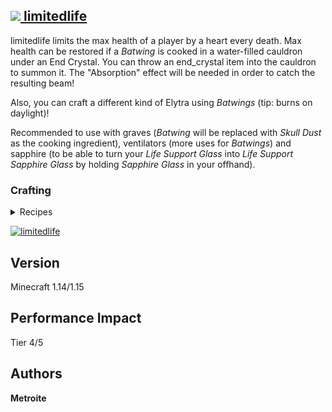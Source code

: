 ## [<img src="https://i.imgur.com/BjfNPDg.gif"> limitedlife](https://download.metroite.de/#/home?url=https://github.com/Metroite/datapacks/tree/master/limitedlife&rootDirectory=false)

limitedlife limits the max health of a player by a heart every death. Max health can be restored if a *Batwing* is cooked in a water-filled cauldron under an End Crystal. You can throw an end_crystal item into the cauldron to summon it. The "Absorption" effect will be needed in order to catch the resulting beam!

Also, you can craft a different kind of Elytra using *Batwings* (tip: burns on daylight)!

Recommended to use with graves (*Batwing* will be replaced with *Skull Dust* as the cooking ingredient), ventilators (more uses for *Batwings*) and sapphire (to be able to turn your *Life Support Glass* into *Life Support Sapphire Glass* by holding *Sapphire Glass* in your offhand).

### Crafting

<details>
<summary>Recipes</summary>
<br>

*M - Phantom Membrane*

*U - Bucket*

*B - Batwing (Bat Spawn Egg)*

**Batwing Suit:** (Recipe Book: Milk Bucket)
```
 M
BMB
BUB
```

</details>

<a href="https://download.metroite.de/#/home?url=https://github.com/Metroite/datapacks/tree/master/limitedlife&rootDirectory=false" rel="A crystal beam healing the player">![limitedlife](limitedlife.png?raw=true "A crystal beam healing the player")</a>

## Version

Minecraft 1.14/1.15

## Performance Impact

Tier 4/5

## Authors

**Metroite**
